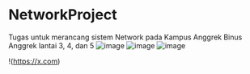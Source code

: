 # NetworkProject

Tugas untuk merancang sistem Network pada Kampus Anggrek Binus Anggrek lantai 3, 4, dan 5
![image](https://github.com/user-attachments/assets/3a1640fc-b6e3-44dc-9a83-9b07946aec9e)
![image](https://github.com/user-attachments/assets/28ed4b4b-8a92-451f-a5c5-7c85638882a1)
![image](https://github.com/user-attachments/assets/0c0c3aca-16f9-4ba3-bd9e-2c24d604242a)

!(https://x.com)
